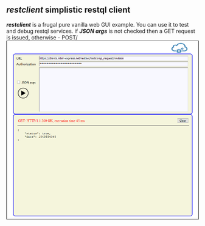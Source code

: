 ## ***restclient*** simplistic restql client  

***restclient*** is a frugal pure vanilla web GUI example. You can use it to test and debug restql services.
if ***JSON args*** is not checked then a GET request is issued, otherwise - POST/
<img src="restclient.png" style='border: 1px solid black' />
